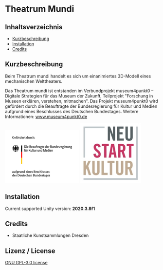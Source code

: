 # Theatrum Mundi

## Inhaltsverzeichnis

* [Kurzbeschreibung](#Kurzbeschreibung)
* [Installation](#Installation)
* [Credits](#Credits)

## Kurzbeschreibung

Beim Theatrum mundi handelt es sich um einanimiertes 3D-Modell eines mechanischen Welttheaters.

Das Theatrum mundi ist entstanden im Verbundprojekt museum4punkt0 – Digitale Strategien für das Museum der Zukunft, Teilprojekt "Forschung in Museen erklären, verstehen, mitmachen".
Das Projekt museum4punkt0 wird gefördert durch die Beauftragte der Bundesregierung für Kultur und Medien aufgrund eines Beschlusses des Deutschen Bundestages.
Weitere Informationen: www.museum4punkt0.de

![BKM-Logo](https://github.com/museum4punkt0/Object-by-Object/blob/77bba25aa5a7f9948d4fd6f0b59f5bfb56ae89e2/04%20Logos/BKM_Fz_2017_Web_de.gif)
![NeustartKultur](https://github.com/museum4punkt0/Object-by-Object/blob/22f4e86d4d213c87afdba45454bf62f4253cada1/04%20Logos/BKM_Neustart_Kultur_Wortmarke_pos_RGB_RZ_web.jpg)

## Installation

Current supported Unity version: **2020.3.8f1**

## Credits

* Staatliche Kunstsammlungen Dresden

## Lizenz / License

<a href="#">GNU GPL-3.0 license</a> 
